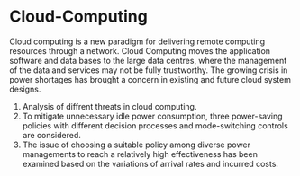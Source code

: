 # Cloud-Computing
Cloud computing is a new paradigm for delivering remote computing resources through a network. Cloud Computing moves the application software and data bases to the large data centres, where the management of the data and services may not be fully trustworthy. The growing crisis in power shortages has brought a concern in existing and future cloud system designs. 

1) Analysis of diffrent threats in cloud computing.
2) To mitigate unnecessary idle power consumption, three power-saving policies with different decision processes and mode-switching controls are considered.
3) The issue of choosing a suitable policy among diverse power managements to reach a relatively high effectiveness has been examined based on the variations of arrival rates and incurred costs.
